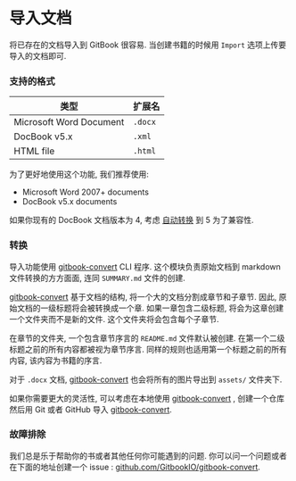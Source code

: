 # 导入文档

将已存在的文档导入到 GitBook 很容易. 当创建书籍的时候用 `Import` 选项上传要导入的文档即可.

### 支持的格式

| 类型 | 扩展名 |
| ---- | --------- |
| Microsoft Word Document | `.docx` |
| DocBook v5.x | `.xml` |
| HTML file | `.html` |

为了更好地使用这个功能, 我们推荐使用:
* Microsoft Word 2007+ documents
* DocBook v5.x documents

如果你现有的 DocBook 文档版本为 4, 考虑 [自动转换](http://doccookbook.sourceforge.net/html/en/dbc.structure.db4-to-db5.html) 到 5 为了兼容性.

### 转换

导入功能使用 [gitbook-convert](https://github.com/GitbookIO/gitbook-convert) CLI 程序. 这个模块负责原始文档到 markdown 文件转换的方方面面, 连同 `SUMMARY.md` 文件的创建.

[gitbook-convert](https://github.com/GitbookIO/gitbook-convert) 基于文档的结构, 将一个大的文档分割成章节和子章节. 因此, 原始文档的一级标题将会被转换成一个章. 如果一章包含二级标题, 将会为这章创建一个文件夹而不是新的文件. 这个文件夹将会包含每个子章节.

在章节的文件夹, 一个包含章节序言的 `README.md` 文件默认被创建. 在第一个二级标题之前的所有内容都被视为章节序言. 同样的规则也适用第一个标题之前的所有内容, 该内容为书籍的序言.

对于 `.docx` 文档, [gitbook-convert](https://github.com/GitbookIO/gitbook-convert) 也会将所有的图片导出到 `assets/` 文件夹下.

如果你需要更大的灵活性, 可以考虑在本地使用 [gitbook-convert](https://github.com/GitbookIO/gitbook-convert) , 创建一个仓库然后用 Git 或者 GitHub 导入 [gitbook-convert](https://github.com/GitbookIO/gitbook-convert).

### 故障排除

我们总是乐于帮助你的书或者其他任何你可能遇到的问题. 你可以问一个问题或者在下面的地址创建一个 issue : [github.com/GitbookIO/gitbook-convert](https://github.com/GitbookIO/gitbook-convert/issues).
